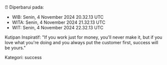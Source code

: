 ⏰ Diperbarui pada:
- WIB: Senin, 4 November 2024 20.32.13 UTC
- WITA: Senin, 4 November 2024 21.32.13 UTC
- WIT: Senin, 4 November 2024 22.32.13 UTC

Kutipan Inspiratif:
"If you work just for money, you'll never make it, but if you love what you're doing and you always put the customer first, success will be yours."


Kategori: success

